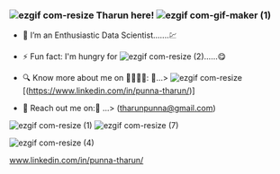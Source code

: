 ### ![ezgif com-resize](https://user-images.githubusercontent.com/112575126/235303194-ac77b7e4-8af8-4b1a-8cfc-33cde72fd45e.gif) Tharun here!  ![ezgif com-gif-maker (1)](https://user-images.githubusercontent.com/112575126/232465144-9ff6d884-ed43-4952-bd3b-7b947c63f026.gif)





- 🔭 I’m an Enthusiastic Data Scientist.......💹
- ⚡ Fun fact: I'm hungry for ![ezgif com-resize (2)](https://user-images.githubusercontent.com/112575126/235303257-18066d86-30fa-412e-a157-7e723726dc4d.gif)......😋
- 🔍 Know more about me on 🫱🏼‍🫲🏼: 🔗...> ![ezgif com-resize](https://user-images.githubusercontent.com/112575126/235307790-caed789a-4ccb-41f3-970f-5165ee9b4588.png)[(https://www.linkedin.com/in/punna-tharun/)]

- 📧 Reach out me on:📧 ...> (tharunpunna@gmail.com)

![ezgif com-resize (1)](https://user-images.githubusercontent.com/112575126/232461898-cb1c2cf5-a8dc-46c6-b7ac-4c0adf145f6e.gif)       ![ezgif com-resize (7)](https://user-images.githubusercontent.com/112575126/235303953-a5abbe79-d698-48ab-8fd6-3a5581f7526b.gif)


                                         
![ezgif com-resize (4)](https://user-images.githubusercontent.com/112575126/235303674-3e32992c-8b85-413e-9fd6-df6c39f57311.gif)


www.linkedin.com/in/punna-tharun/
